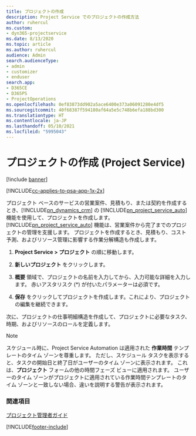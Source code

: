 ```yaml
---
title: プロジェクトの作成
description: Project Service でのプロジェクトの作成方法
author: ruhercul
ms.custom:
- dyn365-projectservice
ms.date: 8/13/2020
ms.topic: article
ms.author: ruhercul
audience: Admin
search.audienceType:
- admin
- customizer
- enduser
search.app:
- D365CE
- D365PS
- ProjectOperations
ms.openlocfilehash: 0ef83873dd902a5ace6400e373a06091280e4df5
ms.sourcegitcommit: 40f68387f594180af64a5e5c748b6efa188bd300
ms.translationtype: HT
ms.contentlocale: ja-JP
ms.lasthandoff: 05/10/2021
ms.locfileid: "5995043"
---
```

# <a name="create-a-project-project-service"></a>プロジェクトの作成 (Project Service)

[!include [banner](../includes/psa-now-project-operations.md)]

[!INCLUDE[cc-applies-to-psa-app-1x-2x](../includes/cc-applies-to-psa-app-1x-2x.md)]

プロジェクト ベースのサービスの営業案件、見積もり、または契約を作成するとき、[!INCLUDE[pn_dynamics_crm](../includes/pn-dynamics-crm.md)] の [!INCLUDE[pn_project_service_auto](../includes/pn-project-service-auto.md)] 機能を使用して、プロジェクトを作成します。 [!INCLUDE[pn_project_service_auto](../includes/pn-project-service-auto.md)] 機能は、営業案件から完了までのプロジェクトの管理を支援します。 プロジェクトを作成するとき、見積もり、コスト予測、およびリソース管理に影響する作業分解構造も作成します。  
  
1.  **Project Service > プロジェクト** の順に移動します。  
  
2.  **新しいプロジェクト** をクリックします。  
  
3.  **概要** 領域で、プロジェクトの名前を入力してから、入力可能な詳細を入力します。 赤いアスタリスク (*) が付いたパラメーターは必須です。  
  
4.  **保存** をクリックしてプロジェクトを作成します。これにより、プロジェクトの編集を継続できます。  
  
次に、プロジェクトの仕事明細構造を作成して、プロジェクトに必要なタスク、時期、およびリソースのロールを定義します。  

> [!NOTE]
> スケジュール時に、Project Service Automation は適用された **作業時間** テンプレートのタイム ゾーンを尊重します。 ただし、スケジュール タスクを表示すると、タスクの開始日と終了日がユーザーのタイム ゾーンに表示されます。 これは、**プロジェクト** フォームの他の時間フェーズ ビューに適用されます。 ユーザーのタイム ゾーンがプロジェクトに適用されている作業時間テンプレートのタイム ゾーンと一致しない場合、違いを説明する警告が表示されます。 
  
### <a name="see-also"></a>関連項目  
 [プロジェクト管理者ガイド](../psa/project-manager-guide.md)


[!INCLUDE[footer-include](../includes/footer-banner.md)]